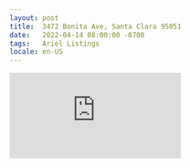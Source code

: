 ```yaml
---
layout: post
title:  3472 Bonita Ave, Santa Clara 95051
date:   2022-04-14 08:00:00 -0700
tags:   Ariel Listings
locale: en-US
---
```


<iframe src="https://www.youtube.com/embed/fghioejj9TE" frameborder="0"
        allow="accelerometer; autoplay; clipboard-write; encrypted-media; gyroscope; picture-in-picture" allowfullscreen>
</iframe>